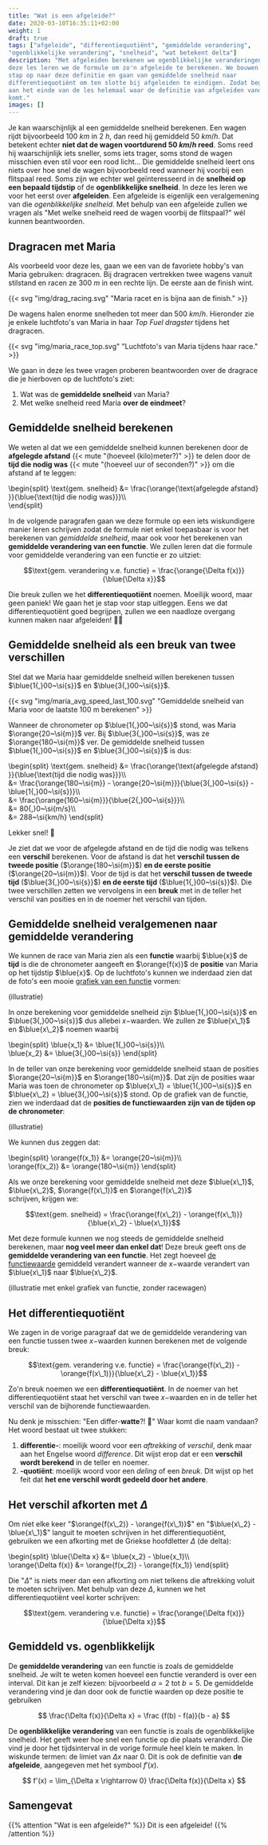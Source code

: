 ```yaml
---
title: "Wat is een afgeleide?"
date: 2020-03-10T16:35:11+02:00
weight: 1
draft: true
tags: ["afgeleide", "differentiequotiënt", "gemiddelde verandering",
"ogenblikkelijke verandering", "snelheid", "wat betekent delta"]
description: "Met afgeleiden berekenen we ogenblikkelijke veranderingen. In
deze les leren we de formule om zo'n afgeleide te berekenen. We bouwen stap per
stap op naar deze definitie en gaan van gemiddelde snelheid naar
differentiequotiënt om ten slotte bij afgeleiden te eindigen. Zodat begrijp je
aan het einde van de les helemaal waar de definitie van afgeleiden vandaan
komt."
images: []
---
```


Je kan waarschijnlijk al een gemiddelde snelheid berekenen. Een wagen rijdt
bijvoorbeeld $100~\si{km}$ in $2~\si{h}$, dan reed hij gemiddeld
$50~\si{km/h}$. Dat betekent echter **niet dat de wagen voortdurend
$50~\si{km/h}$ reed**. Soms reed hij waarschijnlijk iets sneller, soms iets
trager, soms stond de wagen misschien even stil voor een rood licht... Die
gemiddelde snelheid leert ons niets over hoe snel de wagen bijvoorbeeld reed
wanneer hij voorbij een flitspaal reed. Soms zijn we echter wel geïnteresseerd
in de **snelheid op een bepaald tijdstip** of de **ogenblikkelijke snelheid**.
In deze les leren we voor het eerst over **afgeleiden**. Een afgeleide is
eigenlijk een veralgemening van die *ogenblikkelijke snelheid*.  Met behulp
van een afgeleide zullen we vragen als "Met welke snelheid reed de wagen
voorbij de flitspaal?" wél kunnen beantwoorden.


## Dragracen met Maria

Als voorbeeld voor deze les, gaan we een van de favoriete hobby's van Maria 
gebruiken: dragracen.  Bij dragracen vertrekken twee wagens vanuit stilstand 
en racen ze $300~\si{m}$ in een rechte lijn. De eerste aan de finish wint.

{{< svg "img/drag_racing.svg" "Maria racet en is bijna aan de finish." >}}

De wagens halen enorme snelheden tot meer dan $500~\si{km/h}$. Hieronder zie je
enkele luchtfoto's van Maria in haar *Top Fuel dragster* tijdens het dragracen.

{{< svg "img/maria_race_top.svg" "Luchtfoto's van Maria tijdens haar race." >}}

We gaan in deze les twee vragen proberen beantwoorden over de dragrace die je
hierboven op de luchtfoto's ziet:

1. Wat was de **gemiddelde snelheid** van Maria?
2. Met welke snelheid reed Maria **over de eindmeet**?


## Gemiddelde snelheid berekenen

We weten al dat we een gemiddelde 
snelheid kunnen berekenen door de **afgelegde afstand**
{{< mute "(hoeveel (kilo)meter?)" >}} te delen door de **tijd die nodig 
was** {{< mute "(hoeveel uur of seconden?)" >}} om die afstand af te leggen:

\begin{split}
    \text{gem. snelheid} &= \frac{\orange{\text{afgelegde afstand} }}{\blue{\text{tijd die nodig was}}}\\\\\
\end{split}

In de volgende paragrafen gaan we deze formule op een iets wiskundigere 
manier leren 
schrijven zodat de formule niet enkel toepasbaar is voor het berekenen van 
*gemiddelde snelheid*, maar ook voor het berekenen van **gemiddelde 
verandering van een functie**. We zullen leren dat die formule voor 
gemiddelde verandering van een functie er zo uitziet:

$$\text{gem. verandering v.e. functie} = \frac{\orange{\Delta f(x)}}{\blue{\Delta x}}$$

Die breuk zullen we het **differentiequotiënt** noemen. Moeilijk woord, maar 
geen paniek! We gaan het je stap voor stap uitleggen. Eens we dat 
differentiequotiënt goed begrijpen, zullen we een naadloze overgang kunnen 
maken naar afgeleiden! 🏄‍♀️

## Gemiddelde snelheid als een breuk van twee verschillen

Stel dat we Maria haar gemiddelde snelheid willen berekenen
tussen $\blue{1{,}00~\si{s}}$ en $\blue{3{,}00~\si{s}}$.

{{< svg "img/maria_avg_speed_last_100.svg" "Gemiddelde snelheid van Maria voor de laatste 100 m berekenen" >}}

Wanneer de chronometer op $\blue{1{,}00~\si{s}}$ stond, was Maria
$\orange{20~\si{m}}$ ver. Bij $\blue{3{,}00~\si{s}}$, was ze
$\orange{180~\si{m}}$ ver. De gemiddelde snelheid tussen $\blue{1{,}00~\si{s}}$ en
$\blue{3{,}00~\si{s}}$ is dus:

\begin{split}
    \text{gem. snelheid} &= \frac{\orange{\text{afgelegde afstand} }}{\blue{\text{tijd die nodig was}}}\\\\\
                         &= \frac{\orange{180~\si{m}} - \orange{20~\si{m}}}{\blue{3{,}00~\si{s}} - \blue{1{,}00~\si{s}}}\\\\\
                         &= \frac{\orange{160~\si{m}}}{\blue{2{,}00~\si{s}}}\\\\\
                         &= 80{,}0~\si{m/s}\\\\\
                         &= 288~\si{km/h}
\end{split}

Lekker snel! 🚀

Je ziet dat we voor de afgelegde afstand en de tijd die nodig was telkens
een **verschil** berekenen. Voor de afstand is dat het **verschil
tussen de tweede positie** ($\orange{180~\si{m}}$) **en de eerste positie**
($\orange{20~\si{m}}$). Voor de tijd is dat het **verschil tussen de 
tweede tijd** ($\blue{3{,}00~\si{s}}$) **en de eerste tijd**
($\blue{1{,}00~\si{s}}$). Die twee verschillen zetten we vervolgens in een 
**breuk** met in de teller het verschil van posities en in de noemer het 
verschil van tijden.


## Gemiddelde snelheid veralgemenen naar gemiddelde verandering

We kunnen de race van Maria zien als een **functie** waarbij
$\blue{x}$ de **tijd** is die de chronometer aangeeft en $\orange{f(x)}$ de 
**positie** van Maria op het tijdstip $\blue{x}$. Op de luchtfoto's kunnen we 
inderdaad zien dat de foto's een mooie [grafiek van een functie](../../functies/grafiek) vormen:

(illustratie)

In onze berekening voor gemiddelde snelheid zijn $\blue{1{,}00~\si{s}}$ en 
$\blue{3{,}00~\si{s}}$ dus allebei $x-$waarden. We zullen ze $\blue{x\_1}$ en $\blue{x\_2}$ noemen waarbij

\begin{split}
    \blue{x\_1} &= \blue{1{,}00~\si{s}}\\\\\
    \blue{x\_2} &= \blue{3{,}00~\si{s}}
\end{split}

In de teller van onze berekening voor gemiddelde snelheid staan de posities 
$\orange{20~\si{m}}$ en $\orange{180~\si{m}}$. Dat zijn de posities waar
Maria was toen de chronometer op $\blue{x\_1} = \blue{1{,}00~\si{s}}$ en
$\blue{x\_2} = \blue{3{,}00~\si{s}}$ stond. Op de grafiek van de functie, 
zien we inderdaad dat de **posities de functiewaarden zijn van de tijden op 
de chronometer**:

(illustratie)

We kunnen dus zeggen dat:

\begin{split}
    \orange{f(x\_1)} &= \orange{20~\si{m}}\\\\\
    \orange{f(x\_2)}  &= \orange{180~\si{m}}
\end{split}

Als we onze berekening voor gemiddelde snelheid met deze 
$\blue{x\_1}$, $\blue{x\_2}$, $\orange{f(x\_1)}$ en $\orange{f(x\_2)}$  
schrijven, krijgen we:

$$\text{gem. snelheid} = \frac{\orange{f(x\_2)} - \orange{f(x\_1)}}{\blue{x\_2} - \blue{x\_1}}$$

Met deze formule kunnen we nog steeds de gemiddelde snelheid berekenen, maar
**nog veel meer dan enkel dat**! Deze breuk geeft ons de 
**gemiddelde verandering van een functie**. Het zegt hoeveel 
[de functiewaarde](../../functies/functiewaarde) gemiddeld verandert wanneer 
de $x-$waarde verandert van $\blue{x\_1}$ naar $\blue{x\_2}$.

(illustratie met enkel grafiek van functie, zonder racewagen)

## Het differentiequotiënt

We zagen in de vorige paragraaf dat we de gemiddelde verandering van een functie tussen twee $x-$waarden kunnen berekenen met de volgende breuk:

$$\text{gem. verandering v.e. functie} = \frac{\orange{f(x\_2)} - \orange{f(x\_1)}}{\blue{x\_2} - \blue{x\_1}}$$

Zo'n breuk noemen we een **differentiequotiënt**. In de noemer van het 
differentiequotiënt staat het verschil van twee $x-$waarden en in de teller 
het verschil van de bijhorende functiewaarden.

Nu denk je misschien: "Een differ-**watte**?! 🤨" Waar komt die 
naam vandaan? Het woord bestaat uit twee stukken:

1. **differentie-**: moeilijk woord voor een *aftrekking* of *verschil*, denk 
   maar aan het Engelse woord *difference*. Dit wijst erop dat er een 
   **verschil wordt berekend** in de teller en noemer.
2. **-quotiënt**: moeilijk woord voor een *deling* of een *breuk*. Dit wijst
   op het feit dat **het ene verschil wordt gedeeld door het andere**.

## Het verschil afkorten met $\Delta$

Om niet elke keer "$\orange{f(x\_2)} - \orange{f(x\_1)}$" en "$\blue{x\_2} - 
\blue{x\_1}$" languit te moeten schrijven in het differentiequotiënt, 
gebruiken we een afkorting met de Griekse hoofdletter $\Delta$ (de delta):

\begin{split}
    \blue{\Delta x} &= \blue{x\_2} - \blue{x\_1}\\\\\
    \orange{\Delta f(x)} &= \orange{f(x\_2)} - \orange{f(x\_1)}
\end{split}

Die "$\Delta$" is niets meer dan een afkorting om niet telkens die aftrekking
voluit te moeten schrijven. Met behulp van deze $\Delta$, kunnen we het 
differentiequotiënt veel korter schrijven:

$$\text{gem. verandering v.e. functie} = \frac{\orange{\Delta f(x)}}{\blue{\Delta x}}$$

## Gemiddeld vs. ogenblikkelijk

De **gemiddelde verandering** van een functie is zoals de gemiddelde snelheid. Je wilt te weten komen hoeveel een functie veranderd is over een interval. Dit kan je zelf kiezen: bijvoorbeeld $a = 2$ tot $b = 5$. De gemiddelde verandering vind je dan door ook de functie waarden op deze positie te gebruiken

$$ \frac{\Delta f(x)}{\Delta x} = \frac {f(b) - f(a)}{b - a} $$

De **ogenblikkelijke verandering** van een functie is zoals de ogenblikkelijke snelheid. Het geeft weer hoe snel een functie op die plaats veranderd. Die vind je door het tijdsinterval in de vorige formule heel klein te maken. In wiskunde termen: de limiet van $\Delta x$ naar $0$. Dit is ook de definitie van **de afgeleide**, aangegeven met het symbool $f'(x)$.

$$ f'(x) = \lim_{\Delta x \rightarrow 0} \frac{\Delta f(x)}{\Delta x} $$


## Samengevat

{{% attention "Wat is een afgeleide?" %}}
Dit is een afgeleide!
{{% /attention %}}
